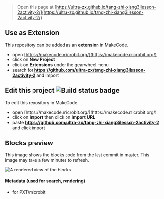 
> Open this page at [https://ultra-zx.github.io/tang-zhi-xiang3ilesson-2activity-2/](https://ultra-zx.github.io/tang-zhi-xiang3ilesson-2activity-2/)

## Use as Extension

This repository can be added as an **extension** in MakeCode.

* open [https://makecode.microbit.org/](https://makecode.microbit.org/)
* click on **New Project**
* click on **Extensions** under the gearwheel menu
* search for **https://github.com/ultra-zx/tang-zhi-xiang3ilesson-2activity-2** and import

## Edit this project ![Build status badge](https://github.com/ultra-zx/tang-zhi-xiang3ilesson-2activity-2/workflows/MakeCode/badge.svg)

To edit this repository in MakeCode.

* open [https://makecode.microbit.org/](https://makecode.microbit.org/)
* click on **Import** then click on **Import URL**
* paste **https://github.com/ultra-zx/tang-zhi-xiang3ilesson-2activity-2** and click import

## Blocks preview

This image shows the blocks code from the last commit in master.
This image may take a few minutes to refresh.

![A rendered view of the blocks](https://github.com/ultra-zx/tang-zhi-xiang3ilesson-2activity-2/raw/master/.github/makecode/blocks.png)

#### Metadata (used for search, rendering)

* for PXT/microbit
<script src="https://makecode.com/gh-pages-embed.js"></script><script>makeCodeRender("{{ site.makecode.home_url }}", "{{ site.github.owner_name }}/{{ site.github.repository_name }}");</script>
